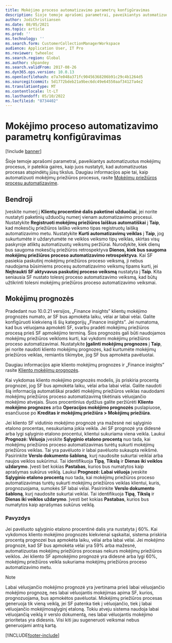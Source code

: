 ```yaml
---
title: Mokėjimo proceso automatizavimo parametrų konfigūravimas
description: Šioje temoje aprašomi parametrai, paveikiantys automatizuotus mokėjimų procesus, ir pateikia gaires, kaip juos nustatyti, kad automatizuotas procesas atspindėtų jūsų tikslus.
author: JodiChristiansen
ms.date: 08/05/2021
ms.topic: article
ms.prod: ''
ms.technology: ''
ms.search.form: CustomerCollectionManagerWorkspace
audience: Application User, IT Pro
ms.reviewer: twheeloc
ms.search.region: Global
ms.author: shpandey
ms.search.validFrom: 2017-08-26
ms.dyn365.ops.version: 10.0.13
ms.openlocfilehash: e7a7e048a371fc90456368206b91c29c4b1264d5
ms.sourcegitcommit: 5d1772bdeb21a9bec6dc49e64550aaf34127a4e2
ms.translationtype: MT
ms.contentlocale: lt-LT
ms.lasthandoff: 05/10/2022
ms.locfileid: "8734402"
---
```

# <a name="configure-parameters-for-collection-process-automation"></a>Mokėjimo proceso automatizavimo parametrų konfigūravimas

[!include [banner](../includes/banner.md)]

Šioje temoje aprašomi parametrai, paveikiantys automatizuotus mokėjimų procesus, ir pateikia gaires, kaip juos nustatyti, kad automatizuotas procesas atspindėtų jūsų tikslus. Daugiau informacijos apie tai, kaip automatizuoti mokėjimų priežiūros procesus, rasite [Mokėjimų priežiūros procesų automatizavime](collections-process-automate.md).

## <a name="general"></a>Bendroji
Įveskite numerį į **Klientų procentinė dalis paketinei užduočiai**, jei norite nustatyti paketinių užduočių numerį vienam automatizavimo procesui. Nustatykite **Registruoti mokėjimų priežiūros laiškus automatiškai** į **Taip**, kad mokesčių priežiūros laiško veiksmo tipas registruotų laišką automatizavimo metu. Nustatykite **Kurti automatizavimų veiklas** į **Taip**, jog sukurtumėte ir uždarytumėte ne veiklos veiksmo tipų veiklas, skirtas visų paskyroje atliktų automatizuotų veiksmų peržiūrai. Nurodykite, kiek dienų bus saugoma mokesčių priežiūros retrospektyva **Dienos, kiek bus saugoma mokėjimų priežiūros proceso automatizavimo retrospektyva**. Kai SF pasiekia paskutinį mokėjimų priežiūros proceso veiksmą, ji nebus naudojama būsimiems procesų automatizavimo veiksmų tipams kurti, jei **Neįtraukti SF aktyvavus paskutinį proceso veiksmą** nustatyta į **Taip**. Kita seniausia SF nustato tolesnį proceso automatizavimo veiksmą, kad būtų užtikrinti tolesni mokėjimų priežiūros proceso automatizavimo veiksmai. 

## <a name="payment-predictions"></a>Mokėjimų prognozės
Pradedant nuo 10.0.21 versijos, „Finance insights” klientų mokėjimo prognozės numato, ar SF bus apmokėta laiku, vėlai ar labai vėlai. Galite konfigūruoti kiekvieną iš šių kategorijų „Finance insights”. Jei numatoma, kad bus vėluojama apmokėti SF, svarbu pradėti mokėjimų priežiūros procesą prieš SF apmokėjimo terminą. Šios prognozės gali būti naudojamos mokėjimų priežiūros veikloms kurti, kai vykdomi mokėjimų priežiūros proceso automatizavimai. Nustatykite **Įgalinti mokėjimų prognozes** į **Taip**, jei norite naudoti kliento mokėjimų prognozes, kad kurtumėte mokėjimų priežiūros veiklas, remiantis tikimybe, jog SF bus apmokėta pavėluotai. 

Daugiau informacijos apie kliento mokėjimų prognozes ir „Finance insights” rasite [Kliento mokėjimų prognozės](payment-insights-overview.md).

Kai vykdomas kliento mokėjimo prognozės modelis, jis priskiria procentą prognozei, jog SF bus apmokėta laiku, vėlai arba labai vėlai. Galite naudoti šią informaciją automatiškai pradėti mokėjimų priežiūros veiklas naudodami mokėjimų priežiūros proceso automatizavimą tikėtinais vėluojančio mokėjimo atvejais. Šiuos procentinius dydžius galite peržiūrėti **Kliento mokėjimo prognozes** arba **Operacijos mokėjimo prognozės** puslapiuose, esančiuose po **Kreditas ir mokėjimų priežiūra > Mokėjimų priežiūra**. 

Jei kliento SF vidutinio mokėjimo prognozė yra mažesnė nei sąlyginio etalono procentas, nesukuriama jokia veikla. Jei SF prognozė yra didesnė arba lygi sąlyginio etalono procentui, klientui sukuriama viena veikla. Laukui **Prognozė: Vėluoja** įveskite **Sąlyginio etalono procentą** nuo tada, kai mokėjimų priežiūros proceso automatizavimas turėtų sukurti mokėjimų priežiūros veiklas. Tai yra pavėluoto ir labai pavėluoto sukaupta reikšmė. Pasirinkite **Verslo dokumento šabloną**, kurį naudosite sukurtai veiklai arba naujos veiklos sukūrimui. Tai identifikuoja **Tipą**, **Tikslą** ir **Dienas iki veiklos uždarymo**. Įvesti bet kokias **Pastabas**, kurios bus numatytos kaip aprašymas sukūrus veiklą. Laukui **Prognozė: Labai vėluoja** įveskite **Sąlyginio etalono procentą** nuo tada, kai mokėjimų priežiūros proceso automatizavimas turėtų sukurti mokėjimų priežiūros veiklas klientui, kuris, prognozuojama, sumokės SF labai vėlai. Pasirinkite **Verslo dokumento šabloną**, kurį naudosite sukurtai veiklai. Tai identifikuoja **Tipą**, **Tikslą** ir **Dienas iki veiklos uždarymo**. Įvesti bet kokias **Pastabas**, kurios bus numatytos kaip aprašymas sukūrus veiklą. 

### <a name="example"></a>Pavyzdys
Jei pavėluoto sąlyginio etalono procentinė dalis yra nustatyta į 60%. Kai vykdomos kliento mokėjimo prognozės kiekvienai sąskaitai, sistema priskiria procentą prognozei bus apmokėta laiku, vėlai arba labai vėlai. Jei mokėjimo prognozė, kad SF bus apmokėta vėlai yra 59% arba mažesnė, automatizuotas mokėjimų priežiūros procesas nekurs mokėjimų priežiūros veiklos. Jei kliento SF apmokėjimo prognozė yra didesnė arba lygi 60%, mokėjimų priežiūros veikla sukuriama mokėjimų priežiūros proceso automatizavimo metu. 

> [!NOTE]
> Labai vėluojančio mokėjimo prognozė yra įvertinama prieš labai vėluojančio mokėjimo prognozę, nes labai vėluojantis mokėjimas apima SF, kurios, prognozuojama, bus apmokėtos pavėluotai. Mokėjimų priežiūros procesas generuoja tik vieną veiklą, jei SF patenka tiek į vėluojančio, tiek į labai vėluojančio mokėjimosąlyginį etaloną. Tokiu atveju sistema naudoja labai vėluojančią veiklą ir verslo dokumentą, nes labai vėluojantis mokėjimo prioritetas yra didesnis. Visi kiti jau sugeneruoti veiksmai nebus generuojami antrą kartą.

[!INCLUDE[footer-include](../../includes/footer-banner.md)]
